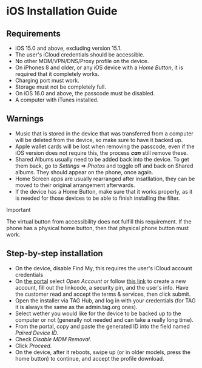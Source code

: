 # iOS Installation Guide

## Requirements

- iOS 15.0 and above, excluding version 15.1.
- The user's iCloud credentials should be accessible.
- No other MDM/VPN/DNS/Proxy profile on the device.
- On iPhones 8 and older, or any iOS device with a _Home Button_, it is required that it completely works.
- Charging port must work.
- Storage must not be completely full.
- On iOS 16.0 and above, the passcode must be disabled.
- A computer with iTunes installed.

## Warnings

- Music that is stored in the device that was transferred from a computer will be deleted from the device, so make sure to have it backed up.
- Apple wallet cards will be lost when removing the passcode, even if the iOS version does not require this, the process **_can_** still remove these.
- Shared Albums usually need to be added back into the device. To get them back, go to _Settings_ => _Photos_ and toggle off and back on Shared albums. They should appear on the phone, once again.
- Home Screen apps are usually rearranged after insatllation, they can be moved to their original arrangement afterwards.
- If the device has a Home Button, make sure that it works properly, as it is needed for those devices to be able to finish installing the filter.
> [!Important]
> The virtual button from accessibility does not fulfill this requirement. If the phone has a physical home button, then that physical phone button must work.

## Step-by-step installation

- On the device, disable Find My, this requires the user's iCloud account credentials
- On [the portal](https://portal.mbsmartservices.net) select _Open Account_ or follow [this link](https://portal.mbsmartservices.net/mbsmart/Admin.html?data=main&content=ioscreate) to create a new account, fill out the linkcode, a security pin, and the user's info. Have the customer read and accept the terms & services, then click submit.
- Open the installer via TAG Hub, and log in with your credentials (for TAG it is always the same as the admin.tag.org ones).
- Select wether you would like for the device to be backed up to the computer or not (generally not needed and can take a really long time).
- From the portal, copy and paste the generated ID into the field named _Paired Device ID_.
- Check _Disable MDM Removal_.
- Click _Proceed_.
- On the device, after it reboots, swipe up (or in older models, press the home button) to continue, and accept the profile download.
